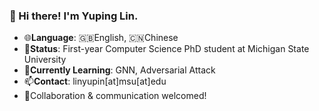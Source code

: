 ### 👋 Hi there! I'm Yuping Lin.

- 🌐**Language**: :gb:English, :cn:Chinese
- 🔭**Status**: First-year Computer Science PhD student at Michigan State University
- 🌱**Currently Learning**: GNN, Adversarial Attack
- 📫**Contact**: linyupin[at]msu[at]edu
- 👯Collaboration & communication welcomed!

<!--
**yuplin2333/yuplin2333** is a ✨ _special_ ✨ repository because its `README.md` (this file) appears on your GitHub profile.

Here are some ideas to get you started:

- 🔭 I’m currently working on ...
- 🌱 I’m currently learning ...
- 👯 I’m looking to collaborate on ...
- 🤔 I’m looking for help with ...
- 💬 Ask me about ...
- 📫 How to reach me: ...
- 😄 Pronouns: ...
- ⚡ Fun fact: ...
-->
